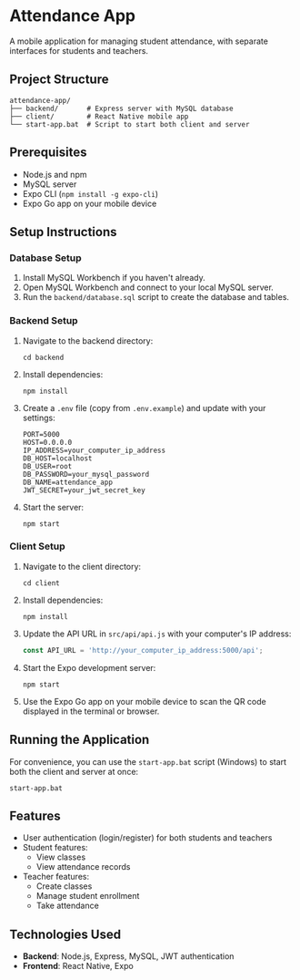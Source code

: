 # Attendance App

A mobile application for managing student attendance, with separate interfaces for students and teachers.

## Project Structure

```
attendance-app/
├── backend/       # Express server with MySQL database
├── client/        # React Native mobile app
└── start-app.bat  # Script to start both client and server
```

## Prerequisites

- Node.js and npm
- MySQL server
- Expo CLI (`npm install -g expo-cli`)
- Expo Go app on your mobile device

## Setup Instructions

### Database Setup

1. Install MySQL Workbench if you haven't already.
2. Open MySQL Workbench and connect to your local MySQL server.
3. Run the `backend/database.sql` script to create the database and tables.

### Backend Setup

1. Navigate to the backend directory:
   ```
   cd backend
   ```

2. Install dependencies:
   ```
   npm install
   ```

3. Create a `.env` file (copy from `.env.example`) and update with your settings:
   ```
   PORT=5000
   HOST=0.0.0.0
   IP_ADDRESS=your_computer_ip_address
   DB_HOST=localhost
   DB_USER=root
   DB_PASSWORD=your_mysql_password
   DB_NAME=attendance_app
   JWT_SECRET=your_jwt_secret_key
   ```

4. Start the server:
   ```
   npm start
   ```

### Client Setup

1. Navigate to the client directory:
   ```
   cd client
   ```

2. Install dependencies:
   ```
   npm install
   ```

3. Update the API URL in `src/api/api.js` with your computer's IP address:
   ```javascript
   const API_URL = 'http://your_computer_ip_address:5000/api';
   ```

4. Start the Expo development server:
   ```
   npm start
   ```

5. Use the Expo Go app on your mobile device to scan the QR code displayed in the terminal or browser.

## Running the Application

For convenience, you can use the `start-app.bat` script (Windows) to start both the client and server at once:

```
start-app.bat
```

## Features

- User authentication (login/register) for both students and teachers
- Student features:
  - View classes
  - View attendance records
- Teacher features:
  - Create classes
  - Manage student enrollment
  - Take attendance

## Technologies Used

- **Backend**: Node.js, Express, MySQL, JWT authentication
- **Frontend**: React Native, Expo